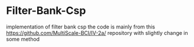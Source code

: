 # Filter-Bank-Csp
implementation of filter bank csp
the code is mainly from this https://github.com/MultiScale-BCI/IV-2a/
repository with slightly change in some method
